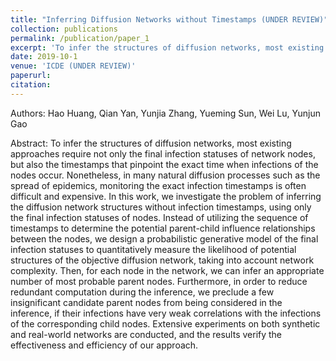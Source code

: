 ```yaml
---
title: "Inferring Diffusion Networks without Timestamps (UNDER REVIEW)"
collection: publications
permalink: /publication/paper_1
excerpt: 'To infer the structures of diffusion networks, most existing approaches require not only the final infection statuses of network nodes, but also the timestamps that pinpoint the exact time when infections of the nodes occur. Nonetheless, in many natural diffusion processes such as the spread of epidemics, monitoring the exact infection timestamps is often difficult and expensive. In this work, we investigate the problem of inferring the diffusion network structures without infection timestamps, using only the final infection statuses of nodes. Instead of utilizing the sequence of timestamps to determine the potential parent-child influence relationships between the nodes, we design a probabilistic generative model of the final infection statuses to quantitatively measure the likelihood of potential structures of the objective diffusion network, taking into account network complexity. Then, for each node in the network, we can infer an appropriate number of most probable parent nodes. Furthermore, in order to reduce redundant computation during the inference, we preclude a few insignificant candidate parent nodes from being considered in the inference, if their infections have very weak correlations with the infections of the corresponding child nodes. Extensive experiments on both synthetic and real-world networks are conducted, and the results verify the effectiveness and efficiency of our approach.'
date: 2019-10-1
venue: 'ICDE (UNDER REVIEW)'
paperurl: 
citation: 
---
```


Authors: Hao Huang, Qian Yan, Yunjia Zhang, Yueming Sun, Wei Lu, Yunjun Gao

Abstract: To infer the structures of diffusion networks, most existing approaches require not only the final infection statuses of network nodes, but also the timestamps that pinpoint the exact time when infections of the nodes occur. Nonetheless, in many natural diffusion processes such as the spread of epidemics, monitoring the exact infection timestamps is often difficult and expensive. In this work, we investigate the problem of inferring the diffusion network structures without infection timestamps, using only the final infection statuses of nodes. Instead of utilizing the sequence of timestamps to determine the potential parent-child influence relationships between the nodes, we design a probabilistic generative model of the final infection statuses to quantitatively measure the likelihood of potential structures of the objective diffusion network, taking into account network complexity. Then, for each node in the network, we can infer an appropriate number of most probable parent nodes. Furthermore, in order to reduce redundant computation during the inference, we preclude a few insignificant candidate parent nodes from being considered in the inference, if their infections have very weak correlations with the infections of the corresponding child nodes. Extensive experiments on both synthetic and real-world networks are conducted, and the results verify the effectiveness and efficiency of our approach.
